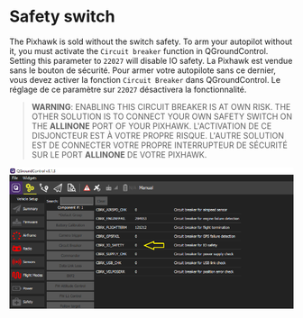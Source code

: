 # Safety switch

The Pixhawk is sold without the switch safety. To arm your autopilot without it, you must activate the `Circuit breaker` function in QGroundControl. Setting this parameter to `22027` will disable IO safety. 
La Pixhawk est vendue sans le bouton de sécurité. Pour armer votre autopilote sans ce dernier, vous devez activer la fonction `Circuit Breaker` dans QGroundControl. Le réglage de ce paramètre sur `22027` désactivera la fonctionnalité.

> **WARNING**: ENABLING THIS CIRCUIT BREAKER IS AT OWN RISK. THE OTHER SOLUTION IS TO CONNECT YOUR OWN SAFETY SWITCH ON THE **ALLINONE** PORT OF YOUR PIXHAWK.
L'ACTIVATION DE CE DISJONCTEUR EST À VOTRE PROPRE RISQUE. L'AUTRE SOLUTION EST DE CONNECTER VOTRE PROPRE INTERRUPTEUR DE SÉCURITÉ SUR LE PORT **ALLINONE** DE VOTRE PIXHAWK.

![safety switch](../../images/arm_switch.png)
